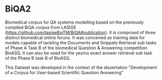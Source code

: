 # BiQA2
Biomedical corpus for QA systems modelling based on the previously compiled BiQA corpus from LASIGE (https://github.com/lasigeBioTM/BiQA#publication).
It is comprised of three distinct biomedical online foruns. It was conceived as training data for models capable of tackling the Documents and Snippets Retrieval sub tasks of Phase A Task B of the biomedical Question & Answering competition BioASQ. It can also be used for the yes/no exact answer retrieval sub task of the Phase B task B of BioASQ.

This Dataset was developed in the context of the dissertation "Development of a Corpus for User-based
Scientific Question Answering"
